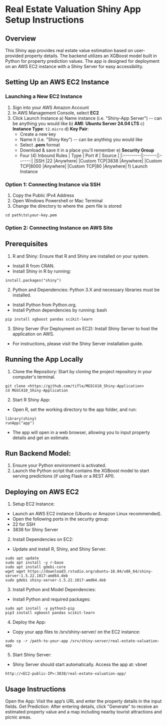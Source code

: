 # Real Estate Valuation Shiny App Setup Instructions
## Overview
This Shiny app provides real estate value estimation based on user-provided property details. 
The backend utilizes an XGBoost model built in Python for property prediction values. 
The app is designed for deployment on an AWS EC2 instance with a Shiny Server for easy accessibility.

## Setting Up an AWS EC2 Instance
### Launching a New EC2 Instance
1) Sign into your AWS Amazon Account
2) In AWS Management Console, select **EC2**
3) Click Launch Instance
  a) Name instance (i.e. "Shiny-App Server") -- can be anything you would like
  b) **AMI**: **Ubuntu Server 24.04 LTS** 
  c) **Instance Type**: `t2.micro`
  d) **Key Pair**:
    * Create a new key
    * Name it (i.e. "Shiny Key") -- can be anything you would like
    * Select **.pem** format
    * Download & save it in a place you'll remember
  e) **Security Group**
    * Four (4) Inbound Rules
      |  Type    | Port # | Source |
      |:---------|:------:|:------:|
      |SSH       |22      |Anywhere|
      |Custom TCP|3838    |Anywhere|
      |Custom TCP|8000    |Anywhere|
      |Custom TCP|80      |Anywhere|
   f) Launch Instance

### Option 1: Connecting Instance via SSH
1) Copy the Public IPv4 Address
2) Open Windows Powershell or Mac Terminal
3) Change the directory to where the .pem file is stored
```
cd path\to\your-key.pem
```
### Option 2: Connecting Instance on AWS Site

## Prerequisites
1) R and Shiny: Ensure that R and Shiny are installed on your system.
* Install R from CRAN.
* Install Shiny in R by running:

```
install.packages("shiny")
```
2) Python and Dependencies: Python 3.X and necessary libraries must be installed.

* Install Python from Python.org.
* Install Python dependencies by running:
bash
```
pip install xgboost pandas scikit-learn
```
3) Shiny Server (For Deployment on EC2): Install Shiny Server to host the application on AWS.
* For instructions, please visit the Shiny Server installation guide.
  
## Running the App Locally
1) Clone the Repository: Start by cloning the project repository in your computer's terminal.
```
git clone <https://github.com/tifle/MGSC410_Shiny-Application>
cd MGSC410_Shiny-Application
```
2) Start R Shiny App:
* Open R, set the working directory to the app folder, and run:
```
library(shiny)
runApp("app")
```
* The app will open in a web browser, allowing you to input property details and get an estimate.

## Run Backend Model:
1) Ensure your Python environment is activated.
2) Launch the Python script that contains the XGBoost model to start serving predictions (if using Flask or a REST API).

## Deploying on AWS EC2
1) Setup EC2 Instance:
*  Launch an AWS EC2 instance (Ubuntu or Amazon Linux recommended).
*  Open the following ports in the security group:
  * 22 for SSH
  * 3838 for Shiny Server
  
2)  Install Dependencies on EC2:
*  Update and install R, Shiny, and Shiny Server.
```
sudo apt update
sudo apt install -y r-base
sudo apt install gdebi-core
wget wget https://download3.rstudio.org/ubuntu-18.04/x86_64/shiny-server-1.5.22.1017-amd64.deb
sudo gdebi shiny-server-1.5.22.1017-amd64.deb
```
3) Install Python and Model Dependencies:

* Install Python and required packages:
```
sudo apt install -y python3-pip
pip3 install xgboost pandas scikit-learn
```
4) Deploy the App:
* Copy your app files to /srv/shiny-server/ on the EC2 instance:
```
sudo cp -r /path-to-your-app /srv/shiny-server/real-estate-valuation-app
```
5) Start Shiny Server:
* Shiny Server should start automatically. Access the app at:
vbnet
```
http://<EC2-public-IP>:3838/real-estate-valuation-app/
```
## Usage Instructions
Open the App: Visit the app’s URL and enter the property details in the input fields.
Get Prediction: After entering details, click "Generate" to receive an estimated property value and a map including nearby tourist attractions and picnic areas.

